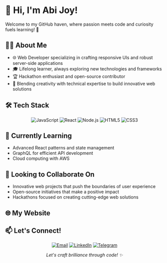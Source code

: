 # 👋 Hi, I'm Abi Joy!



Welcome to my GitHub haven, where passion meets code and curiosity fuels learning! 🚀

## 👨‍💻 About Me

- 🌐 Web Developer specializing in crafting responsive UIs and robust server-side applications
- 🎓 Lifelong learner, always exploring new technologies and frameworks
- 🏆 Hackathon enthusiast and open-source contributor
- 🎨 Blending creativity with technical expertise to build innovative web solutions

## 🛠️ Tech Stack

<div align="center">
  
![JavaScript](https://img.shields.io/badge/-JavaScript-F7DF1E?style=flat-square&logo=javascript&logoColor=black)
![React](https://img.shields.io/badge/-React-61DAFB?style=flat-square&logo=react&logoColor=black)
![Node.js](https://img.shields.io/badge/-Node.js-339933?style=flat-square&logo=node.js&logoColor=white)
![HTML5](https://img.shields.io/badge/-HTML5-E34F26?style=flat-square&logo=html5&logoColor=white)
![CSS3](https://img.shields.io/badge/-CSS3-1572B6?style=flat-square&logo=css3&logoColor=white)
<!-- Add more badges for your tech stack -->

</div>

## 🌱 Currently Learning

- Advanced React patterns and state management
- GraphQL for efficient API development
- Cloud computing with AWS

## 💞️ Looking to Collaborate On

- Innovative web projects that push the boundaries of user experience
- Open-source initiatives that make a positive impact
- Hackathons focused on creating cutting-edge web solutions

## 🌐 My Website

<div align="center">
  <a href="https://abijoy.vercel.app" target="_blank">
  </a>
</div>

## 📫 Let's Connect!

<div align="center">
  
[![Email](https://img.shields.io/badge/-Email-D14836?style=for-the-badge&logo=gmail&logoColor=white)](mailto:abijoy611@gmail.com)
[![LinkedIn](https://img.shields.io/badge/-LinkedIn-0077B5?style=for-the-badge&logo=linkedin&logoColor=white)](https://in.linkedin.com/in/abi-joy)
[![Telegram](https://img.shields.io/badge/-Telegram-2CA5E0?style=for-the-badge&logo=telegram&logoColor=white)](https://t.me/abivj007)

</div>

<div align="center">
  <i>Let's craft brilliance through code! ✨</i>
</div>

<!---
abi-joy/abi-joy is a ✨ special ✨ repository because its `README.md` (this file) appears on your GitHub profile.
You can click the "Edit" button above to make changes to this file and personalize your GitHub profile even more.
--->
